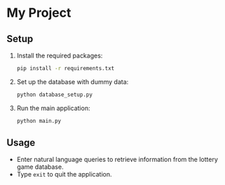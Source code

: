 # My Project

## Setup

1. Install the required packages:

   ```bash
   pip install -r requirements.txt
   ```

2. Set up the database with dummy data:

   ```bash
   python database_setup.py
   ```

3. Run the main application:

   ```bash
   python main.py
   ```

## Usage

- Enter natural language queries to retrieve information from the lottery game database.
- Type `exit` to quit the application.
